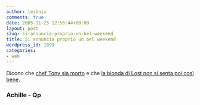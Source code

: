 ```yaml
---
author: leibniz
comments: true
date: 2005-11-25 12:56:44+00:00
layout: post
slug: si-annuncia-proprio-un-bel-weekend
title: Si annuncia proprio un bel weekend
wordpress_id: 1899
categories:
- web
---
```


Dicono che [chef Tony sia morto](http://www.akille.net/index.php?p=510) e che [la bionda di Lost non si senta poi così bene](http://24574.splinder.com/post/6394676).

### Achille - Qp
